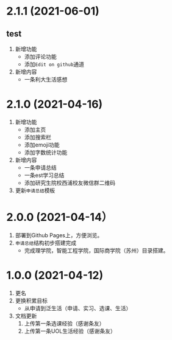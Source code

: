 # 2.1.1 (2021-06-01)

## test
1. 新增功能
   - 添加评论功能
   - 添加`Edit on github`通道
2. 新增内容
   - 一条利大生活感想

# 2.1.0 (2021-04-16)

1. 新增功能
   - 添加主页
   - 添加搜索栏
   - 添加emoji功能
   - 添加字数统计功能
2. 新增内容
   - 一条申请总结
   - 一条est学习总结
   - 添加研究生院校西浦校友微信群二维码
3. 更新`申请总结`模板

# 2.0.0 (2021-04-14）

1. 部署到Github Pages上，方便浏览。
2. `申请总结`结构初步搭建完成
   - 完成理学院，智能工程学院，国际商学院（苏州）目录搭建。

# 1.0.0 (2021-04-12)

1. 更名
2. 更换积累目标
   - 从申请到泛生活（申请、实习、选课、生活）
3. 文档更新
   1. 上传第一条选课经验（感谢条友）
   2. 上传第一条UOL生活经验（感谢条友）

